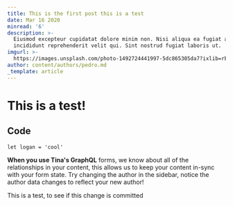 ```yaml
---
title: This is the first post this is a test
date: Mar 16 2020
minread: '6'
description: >-
  Eiusmod excepteur cupidatat dolore minim non. Nisi aliqua ea fugiat anim aute
  incididunt reprehenderit velit qui. Sint nostrud fugiat laboris ut.
imgurl: >-
  https://images.unsplash.com/photo-1492724441997-5dc865305da7?ixlib=rb-1.2.1&ixid=eyJhcHBfaWQiOjEyMDd9&auto=format&fit=crop&w=1679&q=80
author: content/authors/pedro.md
_template: article
---
```


# This is a test!

## Code

    let logan = 'cool'

**When you use Tina's GraphQL** forms, we know about all of the relationships in your content, this allows us to keep your content in-sync with your form state. Try changing the author in the sidebar, notice the author data changes to reflect your new author!

This is a test,  to see if this change is committed
